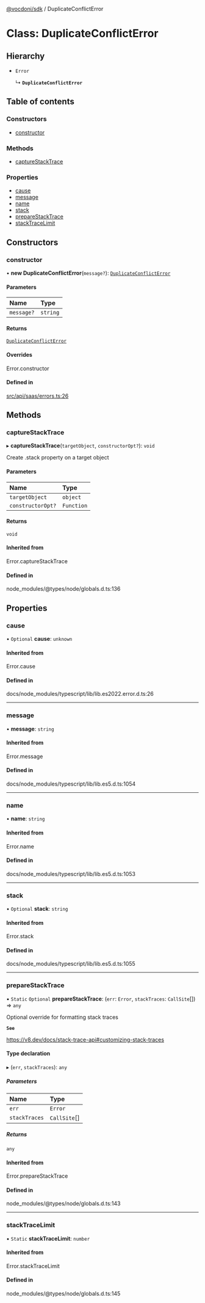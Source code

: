 [@vocdoni/sdk](/sdk) / DuplicateConflictError

# Class: DuplicateConflictError

## Hierarchy

- `Error`

  ↳ **`DuplicateConflictError`**

## Table of contents

### Constructors

- [constructor](DuplicateConflictError#constructor)

### Methods

- [captureStackTrace](DuplicateConflictError#capturestacktrace)

### Properties

- [cause](DuplicateConflictError#cause)
- [message](DuplicateConflictError#message)
- [name](DuplicateConflictError#name)
- [stack](DuplicateConflictError#stack)
- [prepareStackTrace](DuplicateConflictError#preparestacktrace)
- [stackTraceLimit](DuplicateConflictError#stacktracelimit)

## Constructors

### constructor

• **new DuplicateConflictError**(`message?`): [`DuplicateConflictError`](DuplicateConflictError)

#### Parameters

| Name | Type |
| :------ | :------ |
| `message?` | `string` |

#### Returns

[`DuplicateConflictError`](DuplicateConflictError)

#### Overrides

Error.constructor

#### Defined in

[src/api/saas/errors.ts:26](https://github.com/vocdoni/vocdoni-sdk/blob/179c92b4cecfec787d968dc02b519f64ee15c5d3/src/api/saas/errors.ts#L26)

## Methods

### captureStackTrace

▸ **captureStackTrace**(`targetObject`, `constructorOpt?`): `void`

Create .stack property on a target object

#### Parameters

| Name | Type |
| :------ | :------ |
| `targetObject` | `object` |
| `constructorOpt?` | `Function` |

#### Returns

`void`

#### Inherited from

Error.captureStackTrace

#### Defined in

node_modules/@types/node/globals.d.ts:136

## Properties

### cause

• `Optional` **cause**: `unknown`

#### Inherited from

Error.cause

#### Defined in

docs/node_modules/typescript/lib/lib.es2022.error.d.ts:26

___

### message

• **message**: `string`

#### Inherited from

Error.message

#### Defined in

docs/node_modules/typescript/lib/lib.es5.d.ts:1054

___

### name

• **name**: `string`

#### Inherited from

Error.name

#### Defined in

docs/node_modules/typescript/lib/lib.es5.d.ts:1053

___

### stack

• `Optional` **stack**: `string`

#### Inherited from

Error.stack

#### Defined in

docs/node_modules/typescript/lib/lib.es5.d.ts:1055

___

### prepareStackTrace

▪ `Static` `Optional` **prepareStackTrace**: (`err`: `Error`, `stackTraces`: `CallSite`[]) => `any`

Optional override for formatting stack traces

**`See`**

https://v8.dev/docs/stack-trace-api#customizing-stack-traces

#### Type declaration

▸ (`err`, `stackTraces`): `any`

##### Parameters

| Name | Type |
| :------ | :------ |
| `err` | `Error` |
| `stackTraces` | `CallSite`[] |

##### Returns

`any`

#### Inherited from

Error.prepareStackTrace

#### Defined in

node_modules/@types/node/globals.d.ts:143

___

### stackTraceLimit

▪ `Static` **stackTraceLimit**: `number`

#### Inherited from

Error.stackTraceLimit

#### Defined in

node_modules/@types/node/globals.d.ts:145
